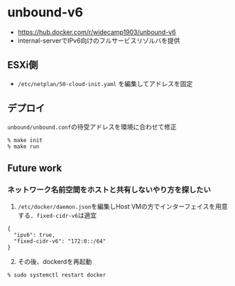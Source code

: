 # unbound-v6
- https://hub.docker.com/r/widecamp1903/unbound-v6
- internal-serverでIPv6向けのフルサービスリゾルバを提供

## ESXi側
- `/etc/netplan/50-cloud-init.yaml` を編集してアドレスを固定

## デプロイ
`unbound/unbound.conf`の待受アドレスを環境に合わせて修正
```
% make init
% make run
```

## Future work
### ネットワーク名前空間をホストと共有しないやり方を探したい
1. `/etc/docker/daemon.json`を編集しHost VMの方でインターフェイスを用意する．`fixed-cidr-v6`は適宜

```
{
  "ipv6": true,
  "fixed-cidr-v6": "172:0::/64"
}
```

2. その後、dockerdを再起動
```
% sudo systemctl restart docker
```
